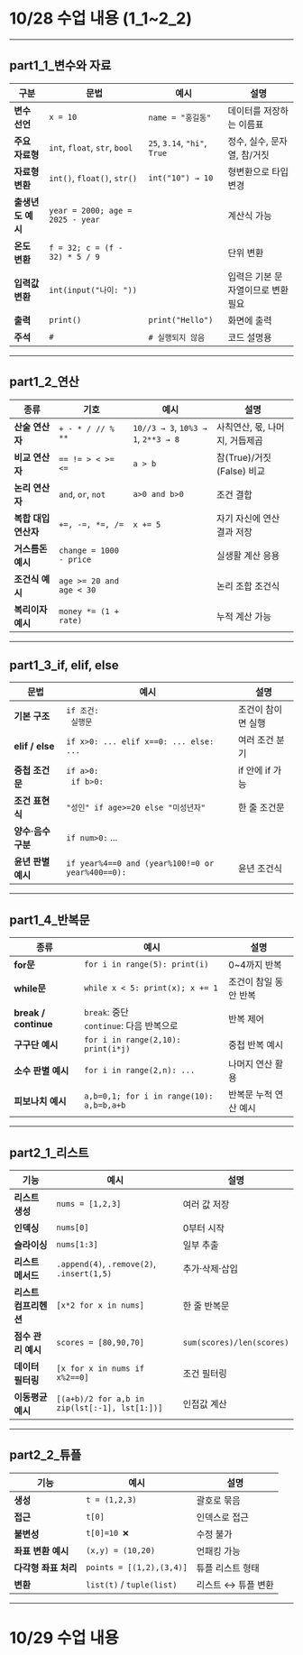 # 10/28 수업 내용 (1_1~2_2)

---

## part1_1_변수와 자료

| 구분 | 문법 | 예시 | 설명 |
|------|------|------|------|
| **변수 선언** | `x = 10` | `name = "홍길동"` | 데이터를 저장하는 이름표 |
| **주요 자료형** | `int`, `float`, `str`, `bool` | `25`, `3.14`, `"hi"`, `True` | 정수, 실수, 문자열, 참/거짓 |
| **자료형 변환** | `int()`, `float()`, `str()` | `int("10") → 10` | 형변환으로 타입 변경 |
| **출생년도 예시** | `year = 2000; age = 2025 - year` | | 계산식 가능 |
| **온도 변환** | `f = 32; c = (f - 32) * 5 / 9` | | 단위 변환 |
| **입력값 변환** | `int(input("나이: "))` | | 입력은 기본 문자열이므로 변환 필요 |
| **출력** | `print()` | `print("Hello")` | 화면에 출력 |
| **주석** | `#` | `# 실행되지 않음` | 코드 설명용 |

---

## part1_2_연산

| 종류 | 기호 | 예시 | 설명 |
|------|------|------|------|
| **산술 연산자** | `+ - * / // % **` | `10//3 → 3`, `10%3 → 1`, `2**3 → 8` | 사칙연산, 몫, 나머지, 거듭제곱 |
| **비교 연산자** | `== != > < >= <=` | `a > b` | 참(True)/거짓(False) 비교 |
| **논리 연산자** | `and`, `or`, `not` | `a>0 and b>0` | 조건 결합 |
| **복합 대입 연산자** | `+=, -=, *=, /=` | `x += 5` | 자기 자신에 연산 결과 저장 |
| **거스름돈 예시** | `change = 1000 - price` | | 실생활 계산 응용 |
| **조건식 예시** | `age >= 20 and age < 30` | | 논리 조합 조건식 |
| **복리이자 예시** | `money *= (1 + rate)` | | 누적 계산 가능 |

---

## part1_3_if, elif, else

| 문법 | 예시 | 설명 |
|------|------|------|
| **기본 구조** | `if 조건:`<br>&nbsp;&nbsp;`실행문` | 조건이 참이면 실행 |
| **elif / else** | `if x>0: ... elif x==0: ... else: ...` | 여러 조건 분기 |
| **중첩 조건문** | `if a>0:`<br>&nbsp;&nbsp;`if b>0:` | if 안에 if 가능 |
| **조건 표현식** | `"성인" if age>=20 else "미성년자"` | 한 줄 조건문 |
| **양수·음수 구분** | `if num>0:` ... | | 입력값 판단 |
| **윤년 판별 예시** | `if year%4==0 and (year%100!=0 or year%400==0):` | 윤년 조건식 |

---

## part1_4_반복문

| 종류 | 예시 | 설명 |
|------|------|------|
| **for문** | `for i in range(5): print(i)` | 0~4까지 반복 |
| **while문** | `while x < 5: print(x); x += 1` | 조건이 참일 동안 반복 |
| **break / continue** | `break`: 중단<br>`continue`: 다음 반복으로 | 반복 제어 |
| **구구단 예시** | `for i in range(2,10): print(i*j)` | 중첩 반복 예시 |
| **소수 판별 예시** | `for i in range(2,n): ...` | 나머지 연산 활용 |
| **피보나치 예시** | `a,b=0,1; for i in range(10): a,b=b,a+b` | 반복문 누적 연산 예시 |

---

## part2_1_리스트

| 기능 | 예시 | 설명 |
|------|------|------|
| **리스트 생성** | `nums = [1,2,3]` | 여러 값 저장 |
| **인덱싱** | `nums[0]` | 0부터 시작 |
| **슬라이싱** | `nums[1:3]` | 일부 추출 |
| **리스트 메서드** | `.append(4)`, `.remove(2)`, `.insert(1,5)` | 추가·삭제·삽입 |
| **리스트 컴프리헨션** | `[x*2 for x in nums]` | 한 줄 반복문 |
| **점수 관리 예시** | `scores = [80,90,70]` | `sum(scores)/len(scores)` |
| **데이터 필터링** | `[x for x in nums if x%2==0]` | 조건 필터링 |
| **이동평균 예시** | `[(a+b)/2 for a,b in zip(lst[:-1], lst[1:])]` | 인접값 계산 |

---

## part2_2_튜플

| 기능 | 예시 | 설명 |
|------|------|------|
| **생성** | `t = (1,2,3)` | 괄호로 묶음 |
| **접근** | `t[0]` | 인덱스로 접근 |
| **불변성** | `t[0]=10 ❌` | 수정 불가 |
| **좌표 변환 예시** | `(x,y) = (10,20)` | 언패킹 가능 |
| **다각형 좌표 처리** | `points = [(1,2),(3,4)]` | 튜플 리스트 형태 |
| **변환** | `list(t)` / `tuple(list)` | 리스트 ↔ 튜플 변환 |

---

# 10/29 수업 내용

